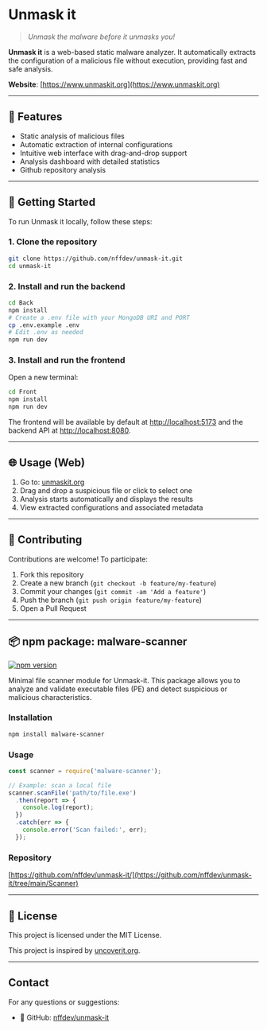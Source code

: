 # Unmask it

> *Unmask the malware before it unmasks you!*

**Unmask it** is a web-based static malware analyzer. It automatically extracts the configuration of a malicious file without execution, providing fast and safe analysis.

 **Website**: [https://www.unmaskit.org](https://www.unmaskit.org)

---

## 📌 Features

-  Static analysis of malicious files
-  Automatic extraction of internal configurations
-  Intuitive web interface with drag-and-drop support
-  Analysis dashboard with detailed statistics
-  Github repository analysis 

---

## 🚀 Getting Started

To run Unmask it locally, follow these steps:

### 1. Clone the repository
```bash
git clone https://github.com/nffdev/unmask-it.git
cd unmask-it
```

### 2. Install and run the backend
```bash
cd Back
npm install
# Create a .env file with your MongoDB URI and PORT
cp .env.example .env
# Edit .env as needed
npm run dev
```

### 3. Install and run the frontend
Open a new terminal:
```bash
cd Front
npm install
npm run dev
```

The frontend will be available by default at [http://localhost:5173](http://localhost:5173) and the backend API at [http://localhost:8080](http://localhost:8080).

---

## 🌐 Usage (Web)

1. Go to: [unmaskit.org](https://www.unmaskit.org)
2. Drag and drop a suspicious file or click to select one
3. Analysis starts automatically and displays the results
4. View extracted configurations and associated metadata

---

## 🤝 Contributing

Contributions are welcome! To participate:

1. Fork this repository
2. Create a new branch (`git checkout -b feature/my-feature`)
3. Commit your changes (`git commit -am 'Add a feature'`)
4. Push the branch (`git push origin feature/my-feature`)
5. Open a Pull Request

---

## 📦 npm package: malware-scanner

[![npm version](https://img.shields.io/npm/v/malware-scanner.svg)](https://www.npmjs.com/package/malware-scanner)

Minimal file scanner module for Unmask-it. This package allows you to analyze and validate executable files (PE) and detect suspicious or malicious characteristics.

### Installation
```bash
npm install malware-scanner
```

### Usage
```js
const scanner = require('malware-scanner');

// Example: scan a local file
scanner.scanFile('path/to/file.exe')
  .then(report => {
    console.log(report);
  })
  .catch(err => {
    console.error('Scan failed:', err);
  });
```

### Repository
[https://github.com/nffdev/unmask-it/](https://github.com/nffdev/unmask-it/tree/main/Scanner)

---

## 📄 License

This project is licensed under the MIT License.

This project is inspired by [uncoverit.org](https://uncoverit.org).

---

## Contact

For any questions or suggestions:

- 🐙 GitHub: [nffdev/unmask-it](https://github.com/nffdev/unmask-it)